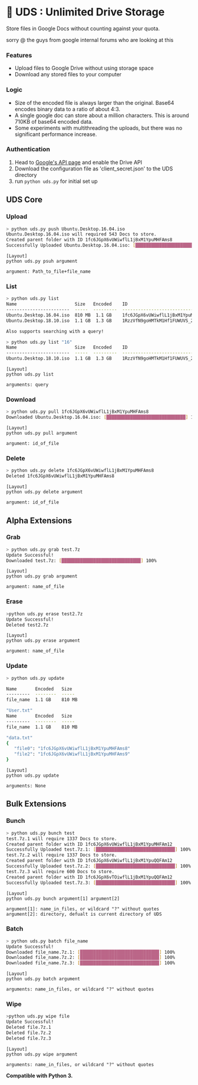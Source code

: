 # :milky_way: UDS : Unlimited Drive Storage

Store files in Google Docs without counting against your quota.

sorry @ the guys from google internal forums who are looking at this

### Features

- Upload files to Google Drive without using storage space
- Download any stored files to your computer

### Logic

- Size of the encoded file is always larger than the original. Base64 encodes binary data to a ratio of about 4:3.
- A single google doc can store about a million characters. This is around 710KB of base64 encoded data.
- Some experiments with multithreading the uploads, but there was no significant performance increase.

### Authentication

1. Head to [Google's API page](https://developers.google.com/drive/api/v3/quickstart/python) and enable the Drive API
2. Download the configuration file as 'client_secret.json' to the UDS directory
3. run `python uds.py` for initial set up

## UDS Core

### Upload

```sh
> python uds.py push Ubuntu.Desktop.16.04.iso
Ubuntu.Desktop.16.04.iso will required 543 Docs to store.
Created parent folder with ID 1fc6JGpX6vUWiwflL1jBxM1YpuMHFAms8
Successfully Uploaded Ubuntu.Desktop.16.04.iso: [██████████████████████████████] 100%
```

```
[Layout]
python uds.py psuh argument

argument: Path_to_file+file_name
```

### List

```sh
> python uds.py list
Name                      Size   Encoded    ID
------------------------  -----  ---------  ---------------------------------  
Ubuntu.Desktop.16.04.iso  810 MB  1.1 GB    1fc6JGpX6vUWiwflL1jBxM1YpuMHFAms8
Ubuntu.Desktop.18.10.iso  1.1 GB  1.3 GB    1RzzVfN9goHMTkM1Hf1FUWUVS_2R3GK7D

Also supports searching with a query!

> python uds.py list "16"
Name                      Size   Encoded    ID
------------------------  -----  ---------  ---------------------------------  
Ubuntu.Desktop.18.10.iso  1.1 GB  1.3 GB    1RzzVfN9goHMTkM1Hf1FUWUVS_2R3GK7D
```

```
[Layout]
python uds.py list

arguments: query
```

### Download

```sh
> python uds.py pull 1fc6JGpX6vUWiwflL1jBxM1YpuMHFAms8
Downloaded Ubuntu.Desktop.16.04.iso: [██████████████████████████████] 100%
```

```
[Layout]
python uds.py pull argument

argument: id_of_file
```

### Delete

```sh
> python uds.py delete 1fc6JGpX6vUWiwflL1jBxM1YpuMHFAms8
Deleted 1fc6JGpX6vUWiwflL1jBxM1YpuMHFAms8
```

```
[Layout]
python uds.py delete argument

argument: id_of_file
```
## Alpha Extensions


### Grab

```sh
> python uds.py grab test.7z
Update Successful!
Downloaded test.7z: [██████████████████████████████] 100%
```

```
[Layout]
python uds.py grab argument

argument: name_of_file
```

### Erase

```sh
>python uds.py erase test2.7z
Update Successful!
Deleted test2.7z
```

```
[Layout]
python uds.py erase argument

argument: name_of_file
```

### Update

```sh
> python uds.py update

Name       Encoded   Size 
---------  --------  -----
file_name  1.1 GB    810 MB 

"User.txt"
Name       Encoded   Size 
---------  --------  -----
file_name  1.1 GB    810 MB 

"data.txt"
{
   "file0": "1fc6JGpX6vUWiwflL1jBxM1YpuMHFAms8"
   "file2": "1fc6JGpX6vUWiwflL1jBxM1YpuMHFAms9"
}
```

```
[Layout]
python uds.py update

arguments: None
```

## Bulk Extensions

### Bunch

```sh
> python uds.py bunch test
test.7z.1 will require 1337 Docs to store.
Created parent folder with ID 1fc6JGpX6vUWiwflL1jBxM1YpuMHFAm12
Successfully Uploaded test.7z.1: [██████████████████████████████] 100%
test.7z.2 will require 1337 Docs to store.
Created parent folder with ID 1fc6JGpX6vUWiwflL1jBxM1YpuQQFAm12
Successfully Uploaded test.7z.2: [██████████████████████████████] 100%
test.7z.3 will require 600 Docs to store.
Created parent folder with ID 1fc6JGpX6vTOiwflL1jBxM1YpuQQFAm12
Successfully Uploaded test.7z.3: [██████████████████████████████] 100%
```

```
[Layout]
python uds.py bunch argument[1] argument[2]

argument[1]: name_in_files, or wildcard "?" without quotes
argument[2]: directory, defualt is current directory of UDS
```


### Batch

```sh
> python uds.py batch file_name
Update Successful!
Downloaded file_name.7z.1: [██████████████████████████████] 100%
Downloaded file_name.7z.2: [██████████████████████████████] 100%
Downloaded file_name.7z.3: [██████████████████████████████] 100%
```

```
[Layout]
python uds.py batch argument

arguments: name_in_files, or wildcard "?" without quotes
```

### Wipe

```sh
>python uds.py wipe file
Update Successful!
Deleted file.7z.1
Deleted file.7z.2
Deleted file.7z.3
```

```
[Layout]
python uds.py wipe argument

arguments: name_in_files, or wildcard "?" without quotes
```


**Compatible with Python 3.**
